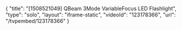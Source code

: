 {
    "title": "[1508521049] QBeam 3Mode VariableFocus LED Flashlight",
    "type": "solo",
    "layout": "iframe-static",
    "videoId": "123178366",
    "url": "\/tvpembed\/123178366"
}